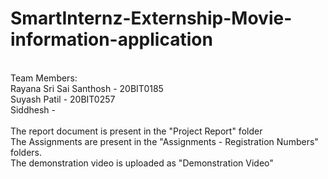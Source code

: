 # SmartInternz-Externship-Movie-information-application
<br>
Team Members:<br>
Rayana Sri Sai Santhosh - 20BIT0185<br>
Suyash Patil - 20BIT0257<br>
Siddhesh - <br>

<br>
The report document is present in the "Project Report" folder<br>
The Assignments are present in the "Assignments - Registration Numbers" folders.<br>
The demonstration video is uploaded as "Demonstration Video"




